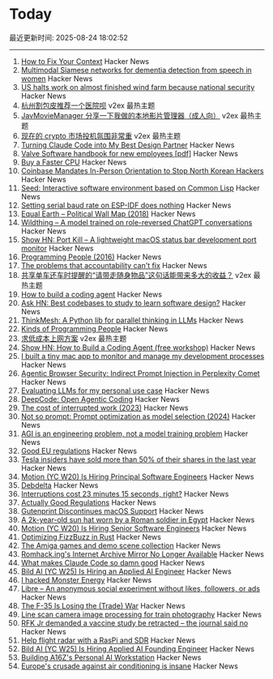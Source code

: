 # Today

最近更新时间: 2025-08-24 18:02:52

--- 
1. [How to Fix Your Context](https://www.dbreunig.com/2025/06/26/how-to-fix-your-context.html) Hacker News
2. [Multimodal Siamese networks for dementia detection from speech in women](https://www.nature.com/articles/s41598-025-13902-7) Hacker News
3. [US halts work on almost finished wind farm because national security](https://www.npr.org/2025/08/23/nx-s1-5513919/trump-stops-offshore-wind-renewable-energy) Hacker News
4. [杭州割包皮推荐一个医院呗](https://www.v2ex.com/t/1154537) v2ex 最热主题
5. [JavMovieManager 分享一下我做的本地影片管理器（成人向）](https://www.v2ex.com/t/1154524) v2ex 最热主题
6. [现在的 crypto 市场投机氛围非常重](https://www.v2ex.com/t/1154518) v2ex 最热主题
7. [Turning Claude Code into My Best Design Partner](https://betweentheprompts.com/design-partner/) Hacker News
8. [Valve Software handbook for new employees [pdf]](https://cdn.akamai.steamstatic.com/apps/valve/Valve_NewEmployeeHandbook.pdf) Hacker News
9. [Buy a Faster CPU](https://blog.howardjohn.info/posts/buy-a-cpu/) Hacker News
10. [Coinbase Mandates In-Person Orientation to Stop North Korean Hackers](https://www.businessinsider.com/coinbase-north-korea-threats-remote-work-2025-8) Hacker News
11. [Seed: Interactive software environment based on Common Lisp](https://github.com/phantomics/seed) Hacker News
12. [Setting serial baud rate on ESP-IDF does nothing](https://atomic14.substack.com/p/this-number-does-nothing) Hacker News
13. [Equal Earth – Political Wall Map (2018)](https://equal-earth.com/index.html) Hacker News
14. [Wildthing – A model trained on role-reversed ChatGPT conversations](https://youaretheassistantnow.com/) Hacker News
15. [Show HN: Port Kill – A lightweight macOS status bar development port monitor](https://github.com/kagehq/port-kill) Hacker News
16. [Programming People (2016)](https://leftoversalad.com/c/015_programmingpeople/) Hacker News
17. [The problems that accountability can't fix](https://surfingcomplexity.blog/2025/08/23/the-problems-that-accountability-cant-fix/) Hacker News
18. [共享单车还车时提醒的“请带走随身物品”这句话能带来多大的收益？](https://www.v2ex.com/t/1154532) v2ex 最热主题
19. [How to build a coding agent](https://ghuntley.com/agent/) Hacker News
20. [Ask HN: Best codebases to study to learn software design?](https://news.ycombinator.com/item?id=45001551) Hacker News
21. [ThinkMesh: A Python lib for parallel thinking in LLMs](https://github.com/martianlantern/ThinkMesh) Hacker News
22. [Kinds of Programming People](https://leftoversalad.com/c/015_programmingpeople/) Hacker News
23. [求低成本上网方案](https://www.v2ex.com/t/1154521) v2ex 最热主题
24. [Show HN: How to Build a Coding Agent (free workshop)](https://ghuntley.com/agent/) Hacker News
25. [I built a tiny mac app to monitor and manage my development processes](https://github.com/kagehq/port-kill) Hacker News
26. [Agentic Browser Security: Indirect Prompt Injection in Perplexity Comet](https://brave.com/blog/comet-prompt-injection/) Hacker News
27. [Evaluating LLMs for my personal use case](https://darkcoding.net/software/personal-ai-evals-aug-2025/) Hacker News
28. [DeepCode: Open Agentic Coding](https://github.com/HKUDS/DeepCode) Hacker News
29. [The cost of interrupted work (2023)](https://blog.oberien.de/2023/11/05/23-minutes-15-seconds.html) Hacker News
30. [Not so prompt: Prompt optimization as model selection (2024)](https://www.gojiberries.io/not-so-prompt-prompt-optimization-as-model-selection/) Hacker News
31. [AGI is an engineering problem, not a model training problem](https://www.vincirufus.com/posts/agi-is-engineering-problem/) Hacker News
32. [Good EU regulations](https://www.actuallygoodregulations.eu/) Hacker News
33. [Tesla insiders have sold more than 50% of their shares in the last year](https://electrek.co/2025/08/18/tesla-tsla-insiders-have-sold-more-than-50-of-their-shares-in-the-last-year/) Hacker News
34. [Motion (YC W20) Is Hiring Principal Software Engineers](https://jobs.ashbyhq.com/motion/7355e80d-dab2-4ba1-89cc-a0197e08a83c?utm_source=hn) Hacker News
35. [Debdelta](https://debdelta.debian.net/) Hacker News
36. [Interruptions cost 23 minutes 15 seconds, right?](https://blog.oberien.de/2023/11/05/23-minutes-15-seconds.html) Hacker News
37. [Actually Good Regulations](https://www.actuallygoodregulations.eu/) Hacker News
38. [Gutenprint Discontinues macOS Support](https://gimp-print.sourceforge.io/p_FAQ_OS_X.php) Hacker News
39. [A 2k-year-old sun hat worn by a Roman soldier in Egypt](https://www.smithsonianmag.com/smart-news/a-2000-year-old-sun-hat-worn-by-a-roman-soldier-in-egypt-goes-on-view-after-a-century-in-storage-180987192/) Hacker News
40. [Motion (YC W20) Is Hiring Senior Software Engineers](https://jobs.ashbyhq.com/motion/7355e80d-dab2-4ba1-89cc-a0197e08a83c?utm_source=hn) Hacker News
41. [Optimizing FizzBuzz in Rust](https://github.com/nrposner/fizzcrate) Hacker News
42. [The Amiga games and demo scene collection](https://amiga.vision/) Hacker News
43. [Romhack.ing's Internet Archive Mirror No Longer Available](https://romhack.ing/database/news/entry/DW8BKnRHSEqaGDwXTiKjMw) Hacker News
44. [What makes Claude Code so damn good](https://minusx.ai/blog/decoding-claude-code/) Hacker News
45. [Bild AI (YC W25) Is Hiring an Applied AI Engineer](https://www.workatastartup.com/jobs/75647) Hacker News
46. [I hacked Monster Energy](https://bobdahacker.com/blog/monster-energy) Hacker News
47. [Libre – An anonymous social experiment without likes, followers, or ads](https://libreantisocial.com) Hacker News
48. [The F-35 Is Losing the (Trade) War](https://www.jalopnik.com/1945910/f-35-fighter-jet-losing-trade-war/) Hacker News
49. [Line scan camera image processing for train photography](https://daniel.lawrence.lu/blog/y2025m09d21/) Hacker News
50. [RFK Jr demanded a vaccine study be retracted – the journal said no](https://www.nature.com/articles/d41586-025-02682-9) Hacker News
51. [Help flight radar with a RasPi and SDR](https://www.flightradar24.com/build-your-own) Hacker News
52. [Bild AI (YC W25) Is Hiring Applied AI Founding Engineer](https://www.workatastartup.com/jobs/75647) Hacker News
53. [Building A16Z's Personal AI Workstation](https://a16z.com/building-a16zs-personal-ai-workstation-with-four-nvidia-rtx-6000-pro-blackwell-max-q-gpus/) Hacker News
54. [Europe's crusade against air conditioning is insane](https://www.noahpinion.blog/p/europes-crusade-against-air-conditioning) Hacker News
